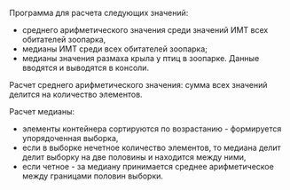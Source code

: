 Программа для расчета следующих значений:
- среднего арифметического значения среди значений ИМТ всех обитателей зоопарка,
- медианы ИМТ среди всех обитателей зоопарка;
- медианы значения размаха крыла у птиц в зоопарке.
Данные вводятся и выводятся в консоли.

Расчет среднего арифметического значения: сумма всех значений делится на количество элементов.

Расчет медианы: 
- элементы контейнера сортируются по возрастанию - формируется упорядоченная выборка,
- если в выборке нечетное количество элементов, то медиана делит делит выборку на две половины и находится между ними,
- если четное - за медиану принимается среднее арифметическое между границами половин выборки.

